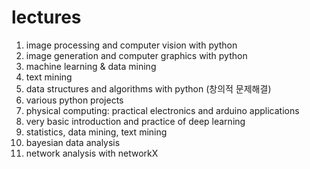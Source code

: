 # lectures

1. image processing and computer vision with python
2. image generation and computer graphics with python
3. machine learning & data mining
1. text mining
4. data structures and algorithms with python (창의적 문제해결)
5. various python projects
6. physical computing: practical electronics and arduino applications
7. very basic introduction and practice of deep learning
1. statistics, data mining, text mining
1. bayesian data analysis
1. network analysis with networkX
